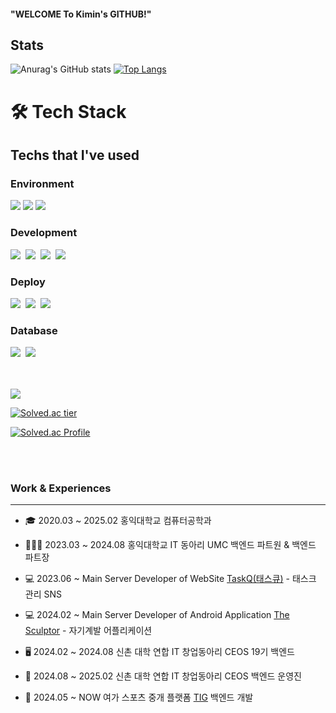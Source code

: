 #### "WELCOME To Kimin's GITHUB!"

## Stats
![Anurag's GitHub stats](https://github-readme-stats.vercel.app/api?username=nimikgnoej&show_icons=true&theme=dracula&count_private=true)
[![Top Langs](https://github-readme-stats.vercel.app/api/top-langs/?username=nimikgnoej&layout=compact&theme=dracula)](https://github.com/anuraghazra/github-readme-stats)

<h1>🛠️ Tech Stack</h1>

<h2>Techs that I've used</h2>

<h3>Environment</h3>

<p align="left">
  <img src="https://img.shields.io/badge/intellij-000000?style=for-the-badge&logo=intellij&logoColor=white">
  <img src="https://img.shields.io/badge/git-F05032?style=for-the-badge&logo=git&logoColor=white">
  <img src="https://img.shields.io/badge/github-181717?style=for-the-badge&logo=github&logoColor=white">
</p>

<h3>Development</h3>

<p align="left">
  <img src="https://img.shields.io/badge/Spring-6DB33F?style=flat-square&logo=Spring&logoColor=white"/></a>&nbsp
  <img src="https://img.shields.io/badge/SpringBoot-6DB33F?style=flat-square&logo=SpringBoot&logoColor=white"/></a>&nbsp  
  <img src="https://img.shields.io/badge/JPA-6DB33F?style=flat-square&logo=Jpa&logoColor=white"/></a>&nbsp 
  <img src="https://img.shields.io/badge/QueryDsl-6DB33F?style=flat-square&logo=Jpa&logoColor=white"/></a>&nbsp 
</p>

<h3>Deploy</h3>

<p align="left">
  <img src="https://img.shields.io/badge/AWS-232F3E?style=flat-square&logo=Amazon AWS&logoColor=white"/></a>&nbsp 
  <img src="https://img.shields.io/badge/Github Actions-2088FF?style=flat-square&logo=Github Actions&logoColor=white"/></a>&nbsp 
  <img src="https://img.shields.io/badge/Docker-2496ED?style=flat-square&logo=Docker&logoColor=white"/></a>&nbsp
</p>

<h3>Database</h3>

<p align="left"> 
  <img src="https://img.shields.io/badge/Redis-DC382D?style=flat-square&logo=Redis&logoColor=white"/></a>&nbsp 
  <img src="https://img.shields.io/badge/Mysql-E6B91E?style=flat-square&logo=MySql&logoColor=white"/></a>&nbsp 
</p>

<br>
<br>
<a href="https://hits.seeyoufarm.com"><img src="https://hits.seeyoufarm.com/api/count/incr/badge.svg?url=https%3A%2F%2Fgithub.com%2Fnimikgnoej%2Fnimikgnoej&count_bg=%2379C83D&title_bg=%23555555&icon=leaflet.svg&icon_color=%23E7E7E7&title=hits&edge_flat=false"/></a>

<br>

[![Solved.ac tier](http://mazassumnida.wtf/api/mini/generate_badge?boj=kimin0626)](https://solved.ac/profile/kimin0626)
  
[![Solved.ac Profile](http://mazassumnida.wtf/api/v2/generate_badge?boj=kimin0626)]([https://solved.ac/soo6427/](https://solved.ac/profile/kimin0626))

<br>


</br>

### Work & Experiences 

----
- 🎓 2020.03 ~ 2025.02 홍익대학교 컴퓨터공학과

- 🧑🏻‍💻 2023.03 ~ 2024.08 홍익대학교 IT 동아리 UMC 백엔드 파트원 & 백엔드 파트장
  
- 💻 2023.06 ~ Main Server Developer of WebSite [TaskQ(태스큐)](https://github.com/TasQueue) - 태스크 관리 SNS
  
- 💻 2024.02 ~ Main Server Developer of Android Application [The Sculptor](https://github.com/The-Sculptor/Server) - 자기계발 어플리케이션
  
- 🖥️ 2024.02 ~ 2024.08 신촌 대학 연합 IT 창업동아리 CEOS 19기 백엔드

- 🔵 2024.08 ~ 2025.02 신촌 대학 연합 IT 창업동아리 CEOS 백엔드 운영진

- 🏅 2024.05 ~ NOW  여가 스포츠 중개 플랫폼 [TIG](https://tigleisure.com) 백엔드 개발
